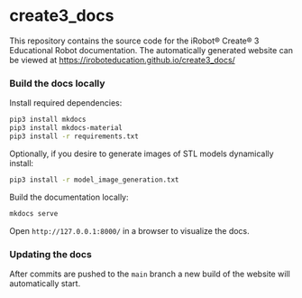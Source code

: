 # create3_docs

This repository contains the source code for the iRobot® Create® 3 Educational Robot documentation.
The automatically generated website can be viewed at https://iroboteducation.github.io/create3_docs/

### Build the docs locally

Install required dependencies:

```bash
pip3 install mkdocs
pip3 install mkdocs-material
pip3 install -r requirements.txt
```

Optionally, if you desire to generate images of STL models dynamically install:

```bash
pip3 install -r model_image_generation.txt
```


Build the documentation locally:

```bash
mkdocs serve
```

Open `http://127.0.0.1:8000/` in a browser to visualize the docs.

### Updating the docs

After commits are pushed to the `main` branch a new build of the website will automatically start.
